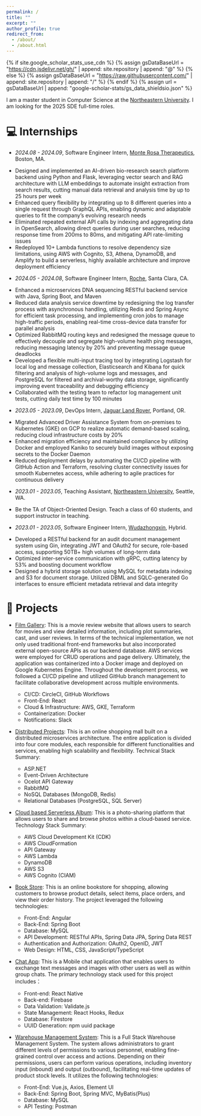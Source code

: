 ```yaml
---
permalink: /
title: ""
excerpt: ""
author_profile: true
redirect_from: 
  - /about/
  - /about.html
---
```


{% if site.google_scholar_stats_use_cdn %}
{% assign gsDataBaseUrl = "https://cdn.jsdelivr.net/gh/" | append: site.repository | append: "@" %}
{% else %}
{% assign gsDataBaseUrl = "https://raw.githubusercontent.com/" | append: site.repository | append: "/" %}
{% endif %}
{% assign url = gsDataBaseUrl | append: "google-scholar-stats/gs_data_shieldsio.json" %}

<span class='anchor' id='about-me'></span>

I am a master student in Computer Science at the [Northeastern University](https://www.northeastern.edu/). I am looking for the 2025 SDE full-time roles.

# 💻 Internships
- *2024.08 - 2024.09*, Software Engineer Intern, [Monte Rosa Therapeutics](https://www.monterosatx.com/), Boston, MA.
+ Designed and implemented an AI-driven bio-research search platform backend using Python and Flask, leveraging vector search and RAG architecture with LLM embeddings to automate insight extraction from search results, cutting manual data retrieval and analysis time by up to 25 hours per week
+ Enhanced query flexibility by integrating up to 8 different queries into a single request through GraphQL APIs, enabling dynamic and adaptable queries to fit the company’s evolving research needs
+ Eliminated repeated external API calls by indexing and aggregating data in OpenSearch, allowing direct queries during user searches, reducing response time from 200ms to 80ms, and mitigating API rate-limiting issues
+ Redeployed 10+ Lambda functions to resolve dependency size limitations, using AWS with Cognito, S3, Athena, DynamoDB, and Amplify to build a serverless, highly available architecture and improve deployment efficiency
- *2024.05 - 2024.08*, Software Engineer Intern, [Roche](https://www.roche.com/), Santa Clara, CA.
+ Enhanced a microservices DNA sequencing RESTful backend service with Java, Spring Boot, and Maven
+ Reduced data analysis service downtime by redesigning the log transfer process with asynchronous handling, utilizing Redis and Spring Async for efficient task processing, and implementing cron jobs to manage high-traffic periods, enabling real-time cross-device data transfer for parallel analysis
+ Optimized RabbitMQ routing keys and redesigned the message queue to effectively decouple and segregate high-volume health ping messages, reducing messaging latency by 20% and preventing message queue deadlocks
+ Developed a flexible multi-input tracing tool by integrating Logstash for local log and message collection, Elasticsearch and Kibana for quick filtering and analysis of high-volume logs and messages, and PostgreSQL for filtered and archival-worthy data storage, significantly improving event traceability and debugging efficiency
+ Collaborated with the testing team to refactor log management unit tests, cutting daily test time by 100 minutes
- *2023.05 - 2023.09*, DevOps Intern, [Jaguar Land Rover](https://www.jaguarlandrover.com/), Portland, OR.
+ Migrated Advanced Driver Assistance System from on-premises to Kubernetes (GKE) on GCP to realize automatic demand-based scaling, reducing cloud infrastructure costs by 20%
+ Enhanced migration efficiency and maintained compliance by utilizing Docker and employed Kaniko to securely build images without exposing secrets to the Docker Daemon
+ Reduced deployment delays by automating the CI/CD pipeline with GitHub Action and Terraform, resolving cluster connectivity issues for smooth Kubernetes access, while adhering to agile practices for continuous delivery
- *2023.01 - 2023.05*, Teaching Assistant, [Northeastern University](https://www.northeastern.edu/), Seattle, WA.
+ Be the TA of Object-Oriented Design. Teach a class of 60 students, and support instructor in teaching.
- *2023.01 - 2023.05*, Software Engineer Intern, [Wudazhongxin](http://www.wudazhongxin.com/), Hybrid.
+ Developed a RESTful backend for an audit document management system using Gin, integrating JWT and OAuth2 for secure, role-based access, supporting 50TB+ high volumes of long-term data
+ Optimized inter-service communication with gRPC, cutting latency by 53% and boosting document workflow
+ Designed a hybrid storage solution using MySQL for metadata indexing and S3 for document storage. Utilized DBML and SQLC-generated Go interfaces to ensure efficient metadata retrieval and data integrity

# 🔨 Projects
- [Film Gallery](https://github.com/ZhangAmyyy/film_gallery): 
This is a movie review website that allows users to search for movies and view detailed information, including plot summaries, cast, and user reviews. In terms of the technical implementation, we not only used traditional front-end frameworks but also incorporated external open-source APIs as our backend database. AWS services were employed for CRUD operations and page delivery. Ultimately, the application was containerized into a Docker image and deployed on Google Kubernetes Engine. Throughout the development process, we followed a CI/CD pipeline and utilized GitHub branch management to facilitate collaborative development across multiple environments.
  + CI/CD: CircleCI, GitHub Workflows
  + Front-End: React
  + Cloud & Infrastructure: AWS, GKE, Terraform
  + Containerization: Docker
  + Notifications: Slack
- [Distributed Projects](https://github.com/ZhangAmyyy/distributedproject):
This is an online shopping mall built on a distributed microservices architecture. The entire application is divided into four core modules, each responsible for different functionalities and services, enabling high scalability and flexibility. Technical Stack Summary:
  + ASP.NET
  + Event-Driven Architecture
  + Ocelot API Gateway
  + RabbitMQ
  + NoSQL Databases (MongoDB, Redis)
  + Relational Databases (PostgreSQL, SQL Server)
- [Cloud based Serverless Album](https://github.com/ZhangAmyyy/Cloud-based-Serverless-Album):
This is a photo-sharing platform that allows users to share and browse photos within a cloud-based service. Technology Stack Summary:
  + AWS Cloud Development Kit (CDK)
  + AWS CloudFormation
  + API Gateway
  + AWS Lambda
  + DynamoDB
  + AWS S3
  + AWS Cognito (CIAM)
- [Book Store](https://github.com/ZhangAmyyy/bookstore):
This is an online bookstore for shopping, allowing customers to browse product details, select items, place orders, and view their order history. The project leveraged the following technologies:
  + Front-End: Angular
  + Back-End: Spring Boot
  + Database: MySQL
  + API Development: RESTful APIs, Spring Data JPA, Spring Data REST
  + Authentication and Authorization: OAuth2, OpenID, JWT
  + Web Design: HTML, CSS, JavaScript/TypeScript
- [Chat App](https://github.com/ZhangAmyyy/chatApp-React-Native): 
This is a Mobile chat application that enables users to exchange text messages and images with other users as well as within group chats. The primary technology stack used for this project includes：
  + Front-end: React Native
  + Back-end: Firebase
  + Data Validation: Validate.js
  + State Management: React Hooks, Redux
  + Database: Firestore
  + UUID Generation: npm uuid package
- [Warehouse Management System](https://github.com/ZhangAmyyy/warehouse-Spring-Vue): 
This is a Full Stack Warehouse Management System. The system allows administrators to grant different levels of permissions to various personnel, enabling fine-grained control over access and actions. Depending on their permissions, users can perform various operations, including inventory input (inbound) and output (outbound), facilitating real-time updates of product stock levels. It utilizes the following technologies:

  + Front-End: Vue.js, Axios, Element UI
  + Back-End: Spring Boot, Spring MVC, MyBatis(Plus)
  + Database: MySQL
  + API Testing: Postman






